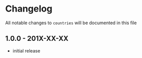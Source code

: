 # Changelog

All notable changes to `countries` will be documented in this file

## 1.0.0 - 201X-XX-XX

- initial release

